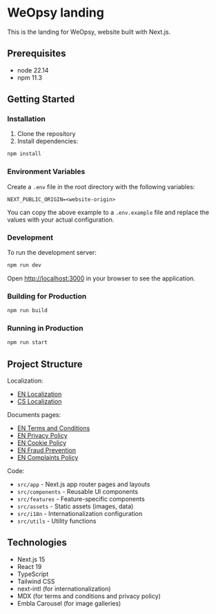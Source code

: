 # WeOpsy landing

This is the landing for WeOpsy, website built with Next.js.

## Prerequisites

- node 22.14
- npm 11.3

## Getting Started

### Installation

1. Clone the repository
2. Install dependencies:

```bash
npm install
```

### Environment Variables

Create a `.env` file in the root directory with the following variables:

```
NEXT_PUBLIC_ORIGIN=<website-origin>
```

You can copy the above example to a `.env.example` file and replace the values with your actual configuration.

### Development

To run the development server:

```bash
npm run dev
```

Open [http://localhost:3000](http://localhost:3000) in your browser to see the application.

### Building for Production

```bash
npm run build
```

### Running in Production

```bash
npm run start
```

## Project Structure

Localization:

- [EN Localization](./localization/en.json)
- [CS Localization](./localization/cs.json)

Documents pages:

- [EN Terms and Conditions](<./src/app/[locale]/(docs)/terms-and-conditions/en.mdx>)
- [EN Privacy Policy](<./src/app/[locale]/(docs)/privacy-policy/en.mdx>)
- [EN Cookie Policy](<./src/app/[locale]/(docs)/cookies/en.mdx>)
- [EN Fraud Prevention](<./src/app/[locale]/(docs)/fraud-prevention/en.mdx>)
- [EN Complaints Policy](<./src/app/[locale]/(docs)/complaints-policy/en.mdx>)

Code:

- `src/app` - Next.js app router pages and layouts
- `src/components` - Reusable UI components
- `src/features` - Feature-specific components
- `src/assets` - Static assets (images, data)
- `src/i18n` - Internationalization configuration
- `src/utils` - Utility functions

## Technologies

- Next.js 15
- React 19
- TypeScript
- Tailwind CSS
- next-intl (for internationalization)
- MDX (for terms and conditions and privacy policy)
- Embla Carousel (for image galleries)
